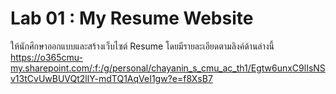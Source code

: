 # Lab 01 : My Resume Website

ให้นักศึกษาออกแบบและสร้างเว็บไซต์ Resume โดยมีรายละเอียดตามลิงค์ด้านล่างนี้ <br/>
https://o365cmu-my.sharepoint.com/:f:/g/personal/chayanin_s_cmu_ac_th1/Egtw6unxC9lIsNSv13tCvUwBUVQt2llY-mdTQ1AqVeI1gw?e=f8XsB7

